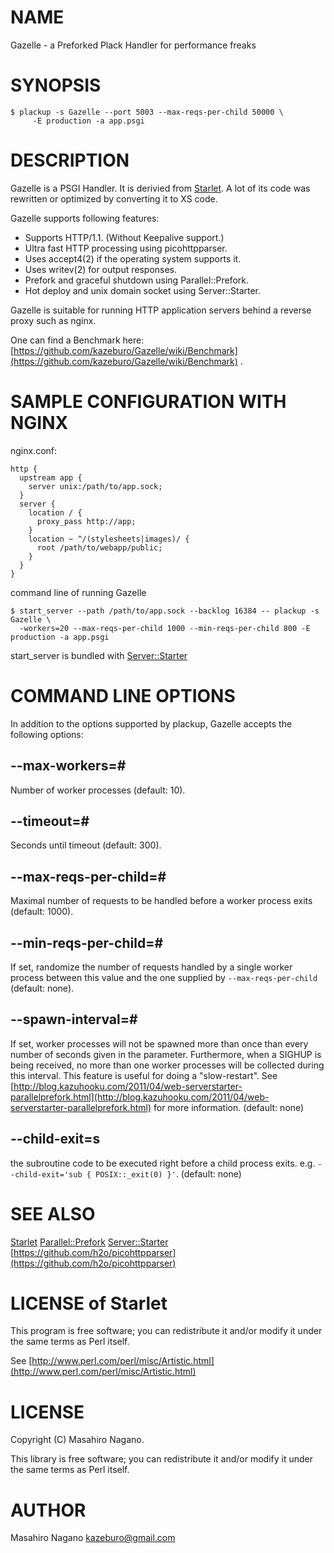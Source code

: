 # NAME

Gazelle - a Preforked Plack Handler for performance freaks

# SYNOPSIS

    $ plackup -s Gazelle --port 5003 --max-reqs-per-child 50000 \
         -E production -a app.psgi

# DESCRIPTION

Gazelle is a PSGI Handler. It is derivied from [Starlet](https://metacpan.org/pod/Starlet).
A lot of its code was rewritten or optimized by converting it to XS code.

Gazelle supports following features:

- Supports HTTP/1.1. (Without Keepalive support.)
- Ultra fast HTTP processing using picohttpparser.
- Uses accept4(2) if the operating system supports it.
- Uses writev(2) for output responses.
- Prefork and graceful shutdown using Parallel::Prefork.
- Hot deploy and unix domain socket using Server::Starter.

Gazelle is suitable for running HTTP application servers behind a reverse proxy
such as nginx.

One can find a Benchmark here:
[https://github.com/kazeburo/Gazelle/wiki/Benchmark](https://github.com/kazeburo/Gazelle/wiki/Benchmark) .

# SAMPLE CONFIGURATION WITH NGINX

nginx.conf:

    http {
      upstream app {
        server unix:/path/to/app.sock;
      }
      server {
        location / {
          proxy_pass http://app;
        }
        location ~ ^/(stylesheets|images)/ {
          root /path/to/webapp/public;
        }
      }
    }

command line of running Gazelle

    $ start_server --path /path/to/app.sock --backlog 16384 -- plackup -s Gazelle \
      -workers=20 --max-reqs-per-child 1000 --min-reqs-per-child 800 -E production -a app.psgi

start\_server is bundled with [Server::Starter](https://metacpan.org/pod/Server::Starter)

# COMMAND LINE OPTIONS

In addition to the options supported by plackup, Gazelle accepts the
following options:

## --max-workers=#

Number of worker processes (default: 10).

## --timeout=#

Seconds until timeout (default: 300).

## --max-reqs-per-child=#

Maximal number of requests to be handled before a worker process exits
(default: 1000).

## --min-reqs-per-child=#

If set, randomize the number of requests handled by a single worker process
between this value and the one supplied by `--max-reqs-per-child` (default:
none).

## --spawn-interval=#

If set, worker processes will not be spawned more than once than every number
of seconds given in the parameter.  Furthermore, when a SIGHUP is being
received, no more than one worker processes will be collected during this
interval.  This feature is useful for doing a "slow-restart".  See
[http://blog.kazuhooku.com/2011/04/web-serverstarter-parallelprefork.html](http://blog.kazuhooku.com/2011/04/web-serverstarter-parallelprefork.html) for
more information. (default: none)

## --child-exit=s

the subroutine code to be executed right before a child process exits. e.g. `--child-exit='sub { POSIX::_exit(0) }'`. (default: none)

# SEE ALSO

[Starlet](https://metacpan.org/pod/Starlet)
[Parallel::Prefork](https://metacpan.org/pod/Parallel::Prefork)
[Server::Starter](https://metacpan.org/pod/Server::Starter)
[https://github.com/h2o/picohttpparser](https://github.com/h2o/picohttpparser)

# LICENSE of Starlet

This program is free software; you can redistribute it and/or modify it under the same terms as Perl itself.

See [http://www.perl.com/perl/misc/Artistic.html](http://www.perl.com/perl/misc/Artistic.html)

# LICENSE

Copyright (C) Masahiro Nagano.

This library is free software; you can redistribute it and/or modify
it under the same terms as Perl itself.

# AUTHOR

Masahiro Nagano <kazeburo@gmail.com>
